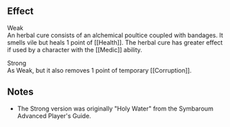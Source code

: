 ## Effect
Weak<br>An herbal cure consists of an alchemical poultice coupled with bandages. It smells vile but heals 1 point of [[Health]]. The herbal cure has greater effect if used by a character with the [[Medic]] ability.

Strong<br>As Weak, but it also removes 1 point of temporary [[Corruption]].
## Notes
* The Strong version was originally "Holy Water" from the Symbaroum Advanced Player's Guide.